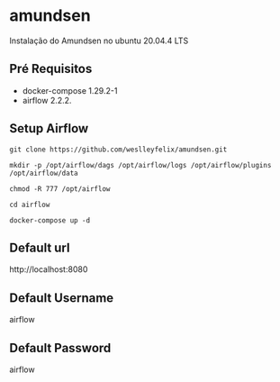 # amundsen
Instalação do Amundsen no ubuntu 20.04.4 LTS

## Pré Requisitos
- docker-compose 1.29.2-1 
- airflow 2.2.2.

## Setup Airflow
```
git clone https://github.com/weslleyfelix/amundsen.git
```
```
mkdir -p /opt/airflow/dags /opt/airflow/logs /opt/airflow/plugins /opt/airflow/data

chmod -R 777 /opt/airflow
```
```
cd airflow
```
```
docker-compose up -d
```

## Default url
http://localhost:8080

## Default Username
airflow

## Default Password
airflow
